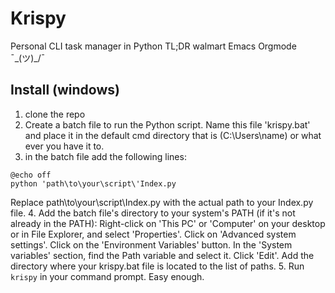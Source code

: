 # Krispy
Personal CLI task manager in Python
TL;DR walmart Emacs Orgmode ¯\_(ツ)_/¯
## Install (windows)
1. clone the repo
2. Create a batch file to run the Python script. Name this file 'krispy.bat' and place it in the default cmd directory that is (C:\Users\name) or what ever you have it to.
3. in the batch file add the following lines:
```
@echo off
python 'path\to\your\script\'Index.py
```
Replace path\to\your\script\Index.py with the actual path to your Index.py file.
4. Add the batch file's directory to your system's PATH (if it's not already in the PATH):
    Right-click on 'This PC' or 'Computer' on your desktop or in File Explorer, and select 'Properties'.
    Click on 'Advanced system settings'.
    Click on the 'Environment Variables' button.
    In the 'System variables' section, find the Path variable and select it. Click 'Edit'.
    Add the directory where your krispy.bat file is located to the list of paths.
5. Run `krispy` in your command prompt.
Easy enough.

